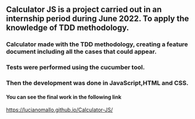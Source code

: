 
## Calculator JS is a project carried out in an internship period during June 2022. To apply the knowledge of TDD methodology.
### Calculator made with the TDD methodology, creating a feature document including all the cases that could appear.
### Tests were performed using the cucumber tool.
### Then the development was done in JavaScript,HTML and CSS.
#### You can see the final work in the following link
 https://lucianomallo.github.io/Calculator-JS/

